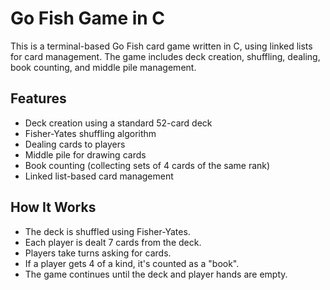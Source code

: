 # Go Fish Game in C

This is a terminal-based Go Fish card game written in C, using linked lists for card management. The game includes deck creation, shuffling, dealing, book counting, and middle pile management.

## Features

- Deck creation using a standard 52-card deck
- Fisher-Yates shuffling algorithm
- Dealing cards to players
- Middle pile for drawing cards
- Book counting (collecting sets of 4 cards of the same rank)
- Linked list-based card management

## How It Works

- The deck is shuffled using Fisher-Yates.
- Each player is dealt 7 cards from the deck.
- Players take turns asking for cards.
- If a player gets 4 of a kind, it's counted as a "book".
- The game continues until the deck and player hands are empty.



